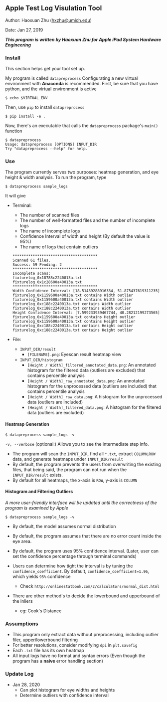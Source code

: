 ## Apple Test Log Visulation Tool

Author: Haoxuan Zhu (hxzhu@umich.edu)

Date: Jan 27, 2019

***This program is written by Haoxuan Zhu for Apple iPad System Hardware Engineering***



### Install

This section helps get your tool set up.

My program is called `datapreprocess` Configurating a new virtual environment with **Anaconda** is recommended. First, be sure that you have python, and the virtual environment is active

```shell
$ echo $VIRTUAL_ENV
```

Then, use `pip` to install `datapreprocess`

```shell
$ pip install -e .
```

Now, there's an executable that calls the `datapreprocess` package's `main()` function

```shell
$ datapreprocess
Usage: datapreprocess [OPTIONS] INPUT_DIR
Try "datapreprocess --help" for help.
```

### Use

The program currently serves two purposes: heatmap generation, and eye height & width analysis. To run the program, type

```shell
$ datapreprocess sample_logs
```

It will give

* Terminal:

  * The number of scanned files
  * The number of well-formatted files and the number of incomplete logs
  * The name of incomplete logs
  * Confidence Interval of width and height (By default the value is 95%)
  * The name of logs that contain outliers

  ```shell
  **************************************
  Scanned 61 files.
  Success: 59 Pending: 2
  **************************************
  Incomplete scans:
  fixturelog_0x18788c2240013a.txt
  fixturelog_0x1c28600a40013a.txt
  **************************************
  Width Confidence Interval: [18.51439288916334, 51.875437619311235]
  fixturelog_0x1159600a40013a.txt contains Width outlier
  fixturelog_0x1159600a40013a.txt contains Width outlier
  fixturelog_0xc188c2240013a.txt contains Width outlier
  fixturelog_0xc188c2240013a.txt contains Width outlier
  Height Confidence Interval: [7.599233939467744, 40.28212199273565]
  fixturelog_0x1159600a40013a.txt contains Height outlier
  fixturelog_0x1159600a40013a.txt contains Height outlier
  fixturelog_0xc188c2240013a.txt contains Height outlier
  fixturelog_0xc188c2240013a.txt contains Height outlier
  ```

* File:

  * `INPUT_DIR/result`
    * `[FILENAME].png`: Eyescan result heatmap view
  * `INPUT_DIR/histogram`
    * `[Height / Width]_filtered_annotated_data.png`: An annotated histogram for the filtered data (outliers are excluded) that contains percentile analysis
    * `[Height / Width]_raw_annotated_data.png`: An annotated histogram for the unprocessed data (outliers are included) that contains percentile analysis
    * `[Height / Width]_raw_data.png`: A histogram for the unprocessed data (outliers are included)
    * `[Height / Width]_filtered_data.png`: A histogram for the filtered data (outliers are excluded)

#### Heatmap Generation

```shell
$ datapreprocess sample_logs -v
```

`-v, --verbose` (optional:) Allows you to see the intermediate step info.

* The program will scan the `INPUT_DIR`, find all `*.txt`, extract `COLUMN`,`ROW` data, and generate heatmaps under `INPUT_DIR/result`
* By default, the program prevents the users from overwriting the existing files, that being said, the program can not run when the `INPUT_DIR/result` exists.
* By default for all heatmaps, the x-axis is `ROW`, y-axis is `COLUMN`

#### Histogram and Filtering Outliers

*A more user-friendly interface will be updated until the correctness of the program is examined by Apple*

```shell
$ datapreprocess sample_logs -v
```

* By default, the model assumes normal distribution
* By default, the program assumes that there are no error count inside the eye area.
* By default, the program uses 95% confidence interval. (Later, user can set the confidence percentage through terminal commands)

* Users can determine how tight the interval is by tuning the `confidence_coefficient`. By default, `confidence_coefficient=1.96`, which yields `95%`  confidence  
  * Check `http://onlinestatbook.com/2/calculators/normal_dist.html`
* There are other method's to decide the lowerbound and upperbound of the inliers
  * eg: Cook's Distance

### Assumptions

* This program only extract data without preprocessing, including outlier filer, upper/lowerbound filtering
* For better resolutions, consider modifying `dpi` in `plt.savefig`
* Each `.txt` file has its own heatmap
* All input logs have no format and syntax errors (Even though the program has a **naive** error handling section)



### Update Log

* Jan 28, 2020
  * Can plot histogram for eye widths and heights
  * Determine outliers with confidence interval

